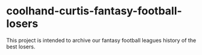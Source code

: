 # coolhand-curtis-fantasy-football-losers
This project is intended to archive our fantasy football leagues history of the best losers.  
